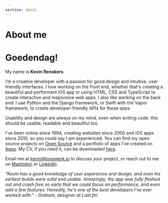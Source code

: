 ```yaml
---
section: about
---
```


# About me

# Goedendag! 
My name is **Kevin Renskers**.

I’m a creative developer with a passion for good design and intuitive, user friendly interfaces. I love working on the front end, whether that's creating a beautiful and performant iOS app or using HTML, CSS and TypeScript to create interactive and responsive web apps. I also like working on the back end: I use Python and the Django framework, or Swift with the Vapor framework, to create developer-friendly APIs for those apps.

Usability and design are always on my mind, even when writing code: this should be usable, readable and beautiful too.

I've been online since 1994, creating websites since 2000 and iOS apps since 2010, so you could say I am experienced. You can find my open source projects on [Open Source](/projects/) and a portfolio of apps I've created on [Apps](/apps/). My CV, if you need it, can be downloaded [here](/about/KevinRenskers.pdf).

Email me at <kevin@loopwerk.io> to discuss your project, or reach out to me on [Mastodon](https://hachyderm.io/@kevinrenskers) or [LinkedIn](https://www.linkedin.com/in/kevinrenskers/).

*"Kevin has a good knowledge of user experience and design, and even his earliest builds were solid and usable. Amazingly, the app was fully fleshed out and crash free so early that we could focus on performance, and even add a few features. Honestly, he's one of the best developers I've ever worked with." - Graham, designer at Last.fm*
